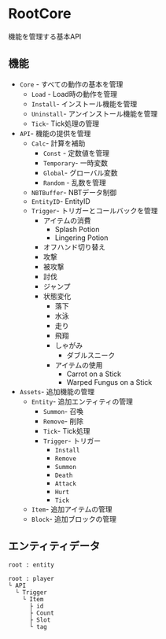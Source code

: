 # RootCore
 機能を管理する基本API 
 
## 機能
* `Core` - すべての動作の基本を管理
  * `Load` - Load時の動作を管理
  * `Install`- インストール機能を管理
  * `Uninstall`- アンインストール機能を管理
  * `Tick`- Tick処理の管理
* `API`- 機能の提供を管理
  * `Calc`- 計算を補助
    * `Const` - 定数値を管理
    * `Temporary`- 一時変数
    * `Global`- グローバル変数
    * `Random` - 乱数を管理
  * `NBTBuffer`- NBTデータ制御
  * `EntityID`- EntityID
  * `Trigger`- トリガーとコールバックを管理
    * アイテムの消費
      * Splash Potion
      * Lingering Potion
    * オフハンド切り替え
    * 攻撃
    * 被攻撃
    * 討伐
    * ジャンプ
    * 状態変化
      * 落下
      * 水泳
      * 走り
      * 飛翔
      * しゃがみ
        * ダブルスニーク
      * アイテムの使用
        * Carrot on a Stick
        * Warped Fungus on a Stick
* `Assets`- 追加機能の管理
  * `Entity`- 追加エンティティの管理
    * `Summon`- 召喚
    * `Remove`- 削除
    * `Tick`- Tick処理
    * `Trigger`- トリガー
      * `Install`
      * `Remove`
      * `Summon`
      * `Death`
      * `Attack`
      * `Hurt`
      * `Tick`
  * `Item`- 追加アイテムの管理
  * `Block`- 追加ブロックの管理

## エンティティデータ
```
root : entity

root : player
└ API
  └ Trigger
    └ Item
      ├ id
      ├ Count
      ├ Slot
      └ tag
```